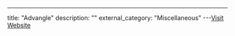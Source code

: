 ---
title: "Advangle"
description: ""
external_category: "Miscellaneous"
---[Visit Website](http://advangle.com/)

